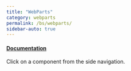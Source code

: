 ```yaml
---
title: "WebParts"
category: webparts
permalink: /bs/webparts/
sidebar-auto: true
---
```


#### [Documentation](/sprest-bs/modules/webparts.html)

Click on a component from the side navigation.